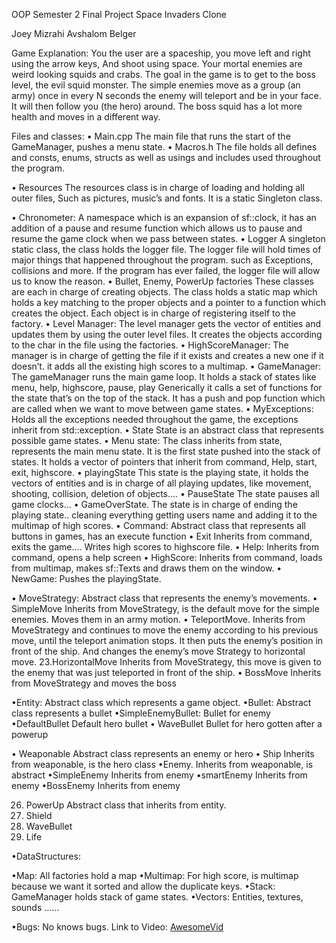 OOP Semester 2 Final Project 
Space Invaders Clone

Joey Mizrahi 
Avshalom Belger 



Game Explanation:
You the user are a spaceship, you move left and right using the arrow keys,
And shoot using space. Your mortal enemies are weird looking squids and crabs.
The goal in the game is to get to the boss level, the evil squid monster.
The simple enemies move as a group (an army) once in every N seconds the enemy will teleport and be in your face. It will then follow you (the hero) around.
The boss squid has a lot more health and moves in a different way.

Files and classes:
• Main.cpp 
  The main file that runs the start of the GameManager, pushes a menu state.
• Macros.h 
  The file holds all defines and consts, enums, structs as well as usings and includes used throughout the program.

• Resources
 The resources class is in charge of loading and holding all outer files, 
 Such as pictures, music’s and fonts.
 It is a static Singleton class.

• Chronometer:
  A namespace which is an expansion of sf::clock, it has an addition of a pause and resume function which allows us to pause and resume the game clock when we 	                   pass between states.
• Logger
  A singleton static class, the class holds the logger file. The logger file will hold times of major things that happened throughout the program. such as Exceptions, collisions   and more.
If the program has ever failed, the logger file will allow us to know the reason.
•	Bullet, Enemy, PowerUp factories
These classes are each in charge of creating objects.
The class holds a static map which holds a key matching to the proper objects and a pointer to a function which creates the object. Each object is in charge of registering itself to the factory.
	•	Level Manager:
The level manager gets the vector of entities and updates them by using the outer level files. It creates the objects according to the char in the file using the factories.
	•	HighScoreManager:
The manager is in charge of getting the file if it exists and creates a new one if it doesn’t. it adds all the existing high scores to a multimap.
	•	GameManager:
The gameManager runs the main game loop.
It holds a stack of states like menu, help, highscore, pause, play 
Generically it calls a set of functions for the state that’s on the top of the stack.
It has a push and pop function which are called when we want to move between game states.
	•	MyExceptions:
Holds all the exceptions needed throughout the game, the exceptions inherit from std::exception.
	•	State
State is an abstract class that represents possible game states.
	•	Menu state:
The class inherits from state, represents the main menu state.
It is the first state pushed into the stack of states.
It holds a vector of pointers that inherit from command,
Help, start, exit, highscore.
	•	playingState
This state is the playing state, it holds the vectors of entities and is in charge of all playing updates, like movement, shooting, collision, deletion of objects….
	•	PauseState
The state pauses all game clocks…
	•	GameOverState.
The state is in charge of ending the playing state.. cleaning everything getting users name and adding it to the multimap of high scores.
	•	Command:
Abstract class that represents all buttons in games, has an execute function
	•	Exit
Inherits from command, exits the game…. Writes high scores to highscore file.
	•	Help:
Inherits from command, opens a help screen
	•	HighScore:
Inherits from command, loads from multimap, makes sf::Texts and draws them on the window.
	•	NewGame:
Pushes the playingState.

•	MoveStrategy:
Abstract class that represents the enemy’s movements.
	•	SimpleMove
Inherits from MoveStrategy, is the default move for the simple enemies.
Moves them in an army motion.
•	TeleportMove.
Inherits from MoveStrategy and continues to move the enemy according to his previous move, until the teleport animation stops. It then puts the enemy’s position in front of the ship. And changes the enemy’s move Strategy to horizontal move.
	23.HorizontalMove
     Inherits from MoveStrategy, this move is given to the enemy that was just 
     teleported in front of the ship.
•	BossMove
Inherits from MoveStrategy and moves the boss

•Entity:
Abstract class which represents a game object.
•Bullet:
Abstract class represents a bullet
•SimpleEnemyBullet:
Bullet for enemy
•DefaultBullet
Default hero bullet
•	WaveBullet
Bullet for hero gotten after a powerup

•	Weaponable
Abstract class represents an enemy or hero
•	Ship
Inherits from weaponable, is the hero class
•Enemy.
Inherits from weaponable, is abstract
•SimpleEnemy
Inherits from enemy
•smartEnemy
Inherits from enemy
•BossEnemy
Inherits from enemy
	
26. PowerUp
       Abstract class that inherits from entity.
27. Shield
28. WaveBullet
29. Life


•DataStructures:

•Map:
All factories hold a map
•Multimap:
For high score, is multimap because we want it sorted and allow the duplicate keys.
•Stack:
GameManager holds stack of game states.
•Vectors:
Entities, textures, sounds …… 

•Bugs:
No knows bugs.
Link to Video: [AwesomeVid](https://www.youtube.com/watch?v=SLQuXSj7Ak8)


	
